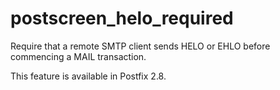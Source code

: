 # postscreen_helo_required 

 Require that a remote SMTP client sends HELO or EHLO before
commencing a MAIL transaction. 

 This feature is available in Postfix 2.8.  



